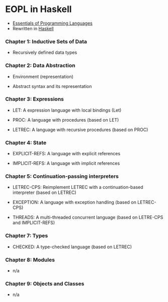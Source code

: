 # EOPL in Haskell

 - [Essentials of Programming Languages](https://github.com/mwand/eopl3) 
 - Rewritten in [Haskell](https://www.haskell.org/)

### Chapter 1: Inductive Sets of Data

 - Recursively defined data types


### Chapter 2: Data Abstraction

 - Environment (representation)

 - Abstract syntax and its representation


### Chapter 3: Expressions

 - LET: A expression language with local bindings (Let)

 - PROC: A language with procedures (based on LET)

 - LETREC: A language with recursive procedures (based on PROC)


### Chapter 4: State

 - EXPLICIT-REFS: A language with explicit references

 - IMPLICIT-REFS: A language with implicit references

### Chapter 5: Continuation-passing interpreters

 - LETREC-CPS: Reimplement LETREC with a continuation-based interpreter (based on LETREC)

 - EXCEPTION: A language with exception handling (based on LETREC-CPS)

 - THREADS: A multi-threaded concurrent language (based on LETRE-CPS and IMPLICIT-REFS)

### Chapter 7: Types

 - CHECKED: A type-checked language (based on LETREC)

### Chapter 8: Modules

 - n/a

### Chapter 9: Objects and Classes

 - n/a



